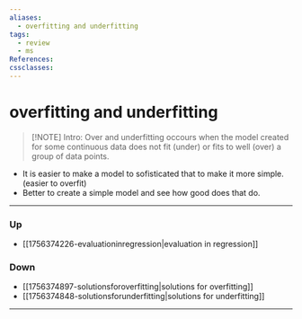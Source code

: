 ```yaml
---
aliases:
  - overfitting and underfitting
tags:
  - review
  - ms
References:
cssclasses:
---
```

# overfitting and underfitting
> [!NOTE] Intro: 
> Over and underfitting occours when the model created for some continuous data does not fit (under) or fits to well (over) a group of data points. 

- It is easier to make a model to sofisticated that to make it more simple. (easier to overfit)
- Better to create a simple model and see how good does that do. 


***
### Up
- [[1756374226-evaluationinregression|evaluation in regression]]
### Down

- [[1756374897-solutionsforoverfitting|solutions for overfitting]]
- [[1756374848-solutionsforunderfitting|solutions for underfitting]]
***
